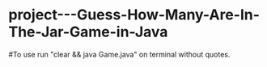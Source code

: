 # project---Guess-How-Many-Are-In-The-Jar-Game-in-Java

#To use run "clear && java Game.java" on terminal without quotes.
